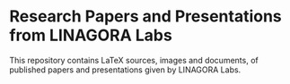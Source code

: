 # Research Papers and Presentations from LINAGORA Labs

This repository contains LaTeX sources, images and documents, of published papers and presentations given by LINAGORA Labs.
